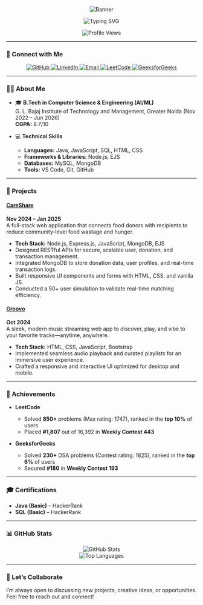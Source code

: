 
<!-- Banner Image -->
<p align="center">
  <img src="https://github.com/Akshay-Gupta10/Akshay-Gupta10/assets/your-banner-image.png" alt="Banner" />
</p>

<!-- Typing SVG -->
<p align="center">
  <img src="https://readme-typing-svg.herokuapp.com?font=Fira+Code&size=28&pause=1000&color=00BFFF&center=true&vCenter=true&width=600&lines=Hi+%F0%9F%91%8B%2C+I'm+Akshay+Gupta;Computer+Science+Student;Full+Stack+Developer" alt="Typing SVG" />
</p>

<!-- Profile Views -->
<p align="center">
  <img src="https://komarev.com/ghpvc/?username=Akshay-Gupta10&label=Profile%20views&color=0e75b6&style=flat" alt="Profile Views" />
</p>

---

### 🔗 Connect with Me

<p align="center">
  <a href="https://github.com/Akshay-Gupta10" target="_blank">
    <img src="https://img.shields.io/badge/GitHub-100000?style=for-the-badge&logo=github&logoColor=white" alt="GitHub" />
  </a>
  <a href="https://www.linkedin.com/in/akshay-gupta-06ba20249/" target="_blank">
    <img src="https://img.shields.io/badge/LinkedIn-0077B5?style=for-the-badge&logo=linkedin&logoColor=white" alt="LinkedIn" />
  </a>
  <a href="mailto:akshay.gupta.1018@gmail.com">
    <img src="https://img.shields.io/badge/Email-EA4335?style=for-the-badge&logo=gmail&logoColor=white" alt="Email" />
  </a>
  <a href="https://leetcode.com/your-leetcode-username" target="_blank">
    <img src="https://img.shields.io/badge/LeetCode-FFA116?style=for-the-badge&logo=leetcode&logoColor=white" alt="LeetCode" />
  </a>
  <a href="https://auth.geeksforgeeks.org/user/your-gfg-username/profile" target="_blank">
    <img src="https://img.shields.io/badge/GeeksforGeeks-2EC866?style=for-the-badge&logo=geeksforgeeks&logoColor=white" alt="GeeksforGeeks" />
  </a>
</p>

---

### 🧑‍💻 About Me

- 🎓 **B.Tech in Computer Science & Engineering (AI/ML)**  
  G. L. Bajaj Institute of Technology and Management, Greater Noida (Nov 2022 – Jun 2026)  
  **CGPA:** 8.7/10

- 💻 **Technical Skills**  
  - **Languages:** Java, JavaScript, SQL, HTML, CSS  
  - **Frameworks & Libraries:** Node.js, EJS  
  - **Databases:** MySQL, MongoDB  
  - **Tools:** VS Code, Git, GitHub

---

### 🚀 Projects

#### [CareShare](https://github.com/Akshay-Gupta10/CareShare)  
**Nov 2024 – Jan 2025**  
A full-stack web application that connects food donors with recipients to reduce community-level food wastage and hunger.

- **Tech Stack:** Node.js, Express.js, JavaScript, MongoDB, EJS  
- Designed RESTful APIs for secure, scalable user, donation, and transaction management.  
- Integrated MongoDB to store donation data, user profiles, and real-time transaction logs.  
- Built responsive UI components and forms with HTML, CSS, and vanilla JS.  
- Conducted a 50+ user simulation to validate real-time matching efficiency.

#### [Groovo](https://github.com/Akshay-Gupta10/Groovo)  
**Oct 2024**  
A sleek, modern music streaming web app to discover, play, and vibe to your favorite tracks—anytime, anywhere.

- **Tech Stack:** HTML, CSS, JavaScript, Bootstrap  
- Implemented seamless audio playback and curated playlists for an immersive user experience.  
- Crafted a responsive and interactive UI optimized for desktop and mobile.

---

### 🏅 Achievements

- **LeetCode**  
  - Solved **850+** problems (Max rating: 1747), ranked in the **top 10%** of users  
  - Placed **#1,807** out of 16,392 in **Weekly Contest 443**

- **GeeksforGeeks**  
  - Solved **230+** DSA problems (Contest rating: 1825), ranked in the **top 6%** of users  
  - Secured **#180** in **Weekly Contest 193**

---

### 🎓 Certifications

- **Java (Basic)** – HackerRank  
- **SQL (Basic)** – HackerRank

---

### 📊 GitHub Stats

<p align="center">
  <img src="https://github-readme-stats.vercel.app/api?username=Akshay-Gupta10&show_icons=true&theme=radical" alt="GitHub Stats" />
  <br/>
  <img src="https://github-readme-stats.vercel.app/api/top-langs/?username=Akshay-Gupta10&layout=compact&theme=radical" alt="Top Languages" />
</p>

---

### 💬 Let’s Collaborate

I’m always open to discussing new projects, creative ideas, or opportunities. Feel free to reach out and connect!


<!--
**Akshay-Gupta10/Akshay-Gupta10** is a ✨ _special_ ✨ repository because its `README.md` (this file) appears on your GitHub profile.

Here are some ideas to get you started:

- 🔭 I’m currently working on ...
- 🌱 I’m currently learning ...
- 👯 I’m looking to collaborate on ...
- 🤔 I’m looking for help with ...
- 💬 Ask me about ...
- 📫 How to reach me: ...
- 😄 Pronouns: ...
- ⚡ Fun fact: ...
-->
